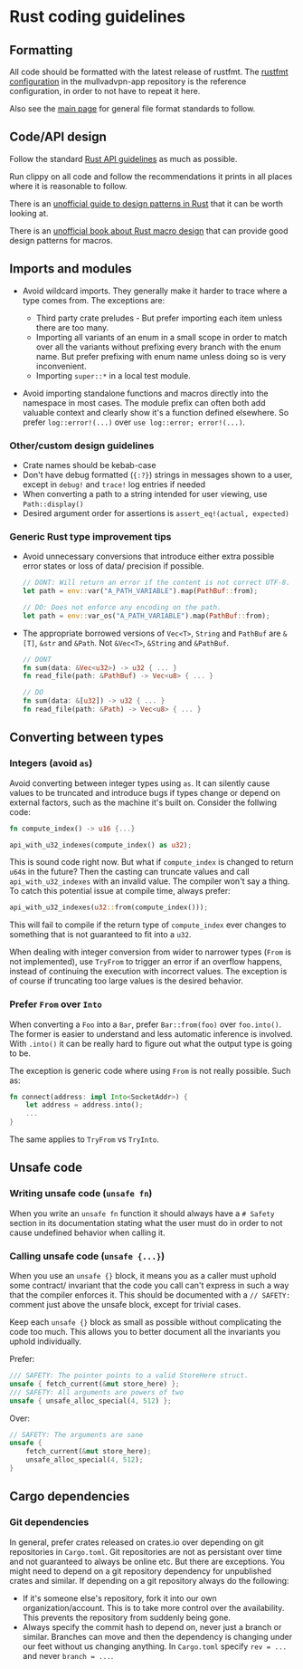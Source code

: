 # Rust coding guidelines

## Formatting

All code should be formatted with the latest release of rustfmt. The [rustfmt configuration] in the
mullvadvpn-app repository is the reference configuration, in order to not have to repeat it here.

Also see the [main page] for general file format standards to follow.

## Code/API design

Follow the standard [Rust API guidelines] as much as possible.

Run clippy on all code and follow the recommendations it prints in all places where it is reasonable
to follow.

There is an [unofficial guide to design patterns in Rust] that it can be worth looking at.

There is an [unofficial book about Rust macro design] that can provide good design patterns for
macros.

## Imports and modules

* Avoid wildcard imports. They generally make it harder to trace where a type comes from.
  The exceptions are:
  * Third party crate preludes - But prefer importing each item unless there are too many.
  * Importing all variants of an enum in a small scope in order to match over all the variants
    without prefixing every branch with the enum name. But prefer prefixing with enum name
    unless doing so is very inconvenient.
  * Importing `super::*` in a local test module.

* Avoid importing standalone functions and macros directly into the namespace in most cases.
  The module prefix can often both add valuable context and clearly show it's a
  function defined elsewhere. So prefer `log::error!(...)` over `use log::error; error!(...)`.

### Other/custom design guidelines

* Crate names should be kebab-case
* Don't have debug formatted (`{:?}`) strings in messages shown to a user, except in `debug!` and
  `trace!` log entries if needed
* When converting a path to a string intended for user viewing, use `Path::display()`
* Desired argument order for assertions is `assert_eq!(actual, expected)`

### Generic Rust type improvement tips

* Avoid unnecessary conversions that introduce either extra possible error states or loss of data/
  precision if possible.
  ```rust
  // DONT: Will return an error if the content is not correct UTF-8.
  let path = env::var("A_PATH_VARIABLE").map(PathBuf::from);

  // DO: Does not enforce any encoding on the path.
  let path = env::var_os("A_PATH_VARIABLE").map(PathBuf::from);
  ```
* The appropriate borrowed versions of `Vec<T>`, `String` and `PathBuf` are `&[T]`, `&str` and
  `&Path`. Not `&Vec<T>`, `&String` and `&PathBuf`.
  ```rust
  // DONT
  fn sum(data: &Vec<u32>) -> u32 { ... }
  fn read_file(path: &PathBuf) -> Vec<u8> { ... }

  // DO
  fn sum(data: &[u32]) -> u32 { ... }
  fn read_file(path: &Path) -> Vec<u8> { ... }
  ```

## Converting between types

### Integers (avoid `as`)

Avoid converting between integer types using `as`. It can silently cause values to be truncated
and introduce bugs if types change or depend on external factors, such as the machine it's
built on. Consider the follwing code:

```rust
fn compute_index() -> u16 {...}

api_with_u32_indexes(compute_index() as u32);
```

This is sound code right now. But what if `compute_index` is changed to return `u64`s in the
future? Then the casting can truncate values and call `api_with_u32_indexes` with an invalid value.
The compiler won't say a thing. To catch this potential issue at compile time, always prefer:

```rust
api_with_u32_indexes(u32::from(compute_index()));
```

This will fail to compile if the return type of `compute_index` ever changes to something that
is not guaranteed to fit into a `u32`.

When dealing with integer conversion from wider to narrower types (`From` is not implemented),
use `TryFrom` to trigger an error if an overflow happens, instead of continuing the execution
with incorrect values. The exception is of course if truncating too large values is the desired
behavior.

### Prefer `From` over `Into`

When converting a `Foo` into a `Bar`, prefer `Bar::from(foo)` over `foo.into()`. The
former is easier to understand and less automatic inference is involved.
With `.into()` it can be really hard to figure out what the output type is going to be.

The exception is generic code where using `From` is not really possible. Such as:

```rust
fn connect(address: impl Into<SocketAddr>) {
    let address = address.into();
    ...
}
```

The same applies to `TryFrom` vs `TryInto`.

## Unsafe code

### Writing unsafe code (`unsafe fn`)

When you write an `unsafe fn` function it should always have a `# Safety` section in its
documentation stating what the user must do in order to not cause undefined behavior
when calling it.

### Calling unsafe code (`unsafe {...}`)

When you use an `unsafe {}` block, it means you as a caller must uphold some contract/
invariant that the code you call can't express in such a way that the compiler enforces it.
This should be documented with a `// SAFETY:` comment just above the unsafe block,
except for trivial cases.

Keep each `unsafe {}` block as small as possible without complicating the code too much.
This allows you to better document all the invariants you uphold individually.

Prefer:
```rust
/// SAFETY: The pointer points to a valid StoreHere struct.
unsafe { fetch_current(&mut store_here) };
/// SAFETY: All arguments are powers of two
unsafe { unsafe_alloc_special(4, 512) };
```

Over:
```rust
// SAFETY: The arguments are sane
unsafe {
    fetch_current(&mut store_here);
    unsafe_alloc_special(4, 512);
}
```

## Cargo dependencies

### Git dependencies

In general, prefer crates released on crates.io over depending on git repositories in `Cargo.toml`.
Git repositories are not as persistant over time and not guaranteed to always be online etc.
But there are exceptions. You might need to depend on a git repository dependency for unpublished
crates and similar. If depending on a git repository always do the following:

* If it's someone else's repository, fork it into our own organization/account. This is to take
  more control over the availability. This prevents the repository from suddenly being gone.
* Always specify the commit hash to depend on, never just a branch or similar. Branches can move
  and then the dependency is changing under our feet without us changing anything. In `Cargo.toml`
  specify `rev = ...` and never `branch = ...`.


<!-- # Links -->

[rustfmt configuration]: https://github.com/mullvad/mullvadvpn-app/blob/master/rustfmt.toml
[main page]: ./README.md
[Rust API guidelines]: https://rust-lang-nursery.github.io/api-guidelines/
[unofficial guide to design patterns in Rust]: https://github.com/rust-unofficial/patterns
[unofficial book about Rust macro design]: https://danielkeep.github.io/tlborm/book/
